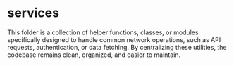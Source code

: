 # services
This folder is a collection of helper functions, classes, or modules specifically designed to handle common network operations, such as API requests, authentication, or data fetching. By centralizing these utilities, the codebase remains clean, organized, and easier to maintain.
